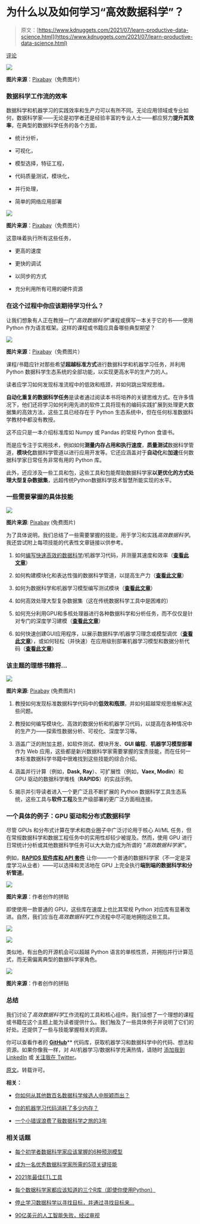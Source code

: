 # 为什么以及如何学习“高效数据科学”？

> 原文：[https://www.kdnuggets.com/2021/07/learn-productive-data-science.html](https://www.kdnuggets.com/2021/07/learn-productive-data-science.html)

[评论](#comments)

![](../Images/ba1cf913085757412b6dff9f9a5f79e1.png)

**图片来源**：[Pixabay](https://pixabay.com/illustrations/productivity-work-businessman-1995786/)（免费图片）

### 数据科学工作流的效率

数据科学和机器学习的实践效率和生产力可以有所不同。无论应用领域或专业如何，数据科学家——无论是初学者还是经验丰富的专业人士——都应努力**提升其效率**，在典型的数据科学任务的各个方面，

+   统计分析，

+   可视化，

+   模型选择，特征工程，

+   代码质量测试，模块化，

+   并行处理，

+   简单的网络应用部署

![](../Images/8ada2b0b9f53bbc3ba0342340780e507.png)

**图片来源**：[Pixabay](https://pixabay.com/photos/time-businessman-tablet-gears-2676366/)（免费图片）

这意味着执行所有这些任务，

+   更高的速度

+   更快的调试

+   以同步的方式

+   充分利用所有可用的硬件资源

### 在这个过程中你应该期待学习什么？

让我们想象有人正在教授一门“*高效数据科学*”课程或撰写一本关于它的书——使用 Python 作为语言框架。这样的课程或书籍应具备哪些典型期望？

![](../Images/1f525b6c773a355711df3464d5cc0879.png)

**图片来源**：[Pixabay](https://pixabay.com/vectors/books-education-female-girl-1297707/)（免费图片）

课程/书籍应针对那些希望**超越标准方式**进行数据科学和机器学习任务，并利用 Python 数据科学生态系统的全部功能，以实现更高水平的生产力的人。

读者应学习如何发现标准流程中的低效和瓶颈，并如何跳出常规思维。

**自动化重复的数据科学任务**是读者通过阅读本书将培养的关键思维方式。在许多情况下，他们还将学习如何利用先进的软件工具将现有的编码实践扩展到处理更大数据集的高效方法，这些工具已经存在于 Python 生态系统中，但在任何标准数据科学教材中都没有教授。

这不应只是一本介绍标准库如 Numpy 或 Pandas 的常规 Python 食谱书。

而是应专注于实用技术，例如如何**测量内存占用和执行速度**，**质量测试**数据科学管道，**模块化**数据科学管道以进行应用开发等。它还应涵盖对于**自动化**和**加速**任何数据科学家日常任务非常有用的 Python 库。

此外，还应涉及一些工具和包，这些工具和包能帮助数据科学家**以更优化的方式处理大型复杂数据集**，远超传统Python数据科学技术智慧所能实现的水平。

### 一些需要掌握的具体技能

![](../Images/1a6cacd7eb37e39dc769148d99ebb7bd.png)

**图片来源**: [Pixabay](https://pixabay.com/illustrations/training-businessman-suit-manager-2874597/) (免费图片)

为了具体说明，我们总结了一些需要掌握的技能，用于学习和实践*高效数据科学*。我还尝试附上每项技能的代表性文章链接以供参考。

1.  如何[编写快速高效的数据科学](https://medium.com/productive-data-science/speed-up-your-numpy-and-pandas-with-numexpr-package-25bd1ab0836b)/机器学习代码，并测量其速度和效率（[**查看此文章**](https://towardsdatascience.com/how-much-memory-is-your-ml-code-consuming-98df64074c8f)）

1.  如何构建模块化和表达性强的数据科学管道，以提高生产力（[**查看此文章**](https://towardsdatascience.com/object-oriented-programming-for-data-scientists-build-your-ml-estimator-7da416751f64)）

1.  如何为数据科学和机器学习模型编写测试模块（[**查看此文章**](https://towardsdatascience.com/pytest-for-machine-learning-a-simple-example-based-tutorial-a3df3c58cf8)）

1.  如何高效处理大型复杂数据集（这在传统数据科学工具中是困难的）

1.  如何充分利用GPU和多核处理器进行各种数据科学和分析任务，而不仅仅是针对专门的深度学习建模（[**查看此文章**](https://medium.com/dataseries/gpu-powered-data-science-not-deep-learning-with-rapids-29f9ed8d51f3)）

1.  如何快速创建GUI应用程序，以展示数据科学/机器学习理念或模型调优（[**查看此文章**](https://towardsdatascience.com/building-data-science-gui-apps-with-pysimplegui-179db54a9a15)），或如何轻松（并快速）在应用级别部署机器学习模型和数据分析代码（[**查看此文章**](https://towardsdatascience.com/pywebio-write-interactive-web-app-in-script-way-using-python-14f50155af4e)）

### 该主题的理想书籍将…

![](../Images/c06ab1740234b0a79454e47a719a9d8c.png)

**图片来源**: [Pixabay](https://pixabay.com/illustrations/fairy-tale-fantasy-dream-night-1077863/) (免费图片)

1.  教授如何发现标准数据科学代码中的**低效和瓶颈**，并如何超越常规思维解决这些问题。

1.  教授如何编写模块化、高效的数据分析和机器学习代码，以提高在各种情况中的生产力——探索性数据分析、可视化、深度学习等。

1.  涵盖广泛的附加主题，如软件测试、模块开发、**GUI 编程**、**机器学习模型部署**作为 Web 应用，这些都是新兴数据科学家需要掌握的宝贵技能，而在任何一本标准数据科学书籍中很难找到这些技能的综合介绍。

1.  涵盖并行计算（例如，**Dask, Ray**）、可扩展性（例如，**Vaex, Modin**）和 GPU 驱动的数据科学堆栈（**RAPIDS**）的实战示例。

1.  揭示并引导读者进入一个更广泛且不断扩展的 Python 数据科学工具生态系统，这些工具与**软件工程**及生产级部署的更广泛方面相连接。

### 一个具体的例子：GPU 驱动和分布式数据科学

尽管 GPUs 和分布式计算在学术和商业圈子中广泛讨论用于核心 AI/ML 任务，但在常规数据科学和数据工程任务中的实用性却较少被提及。然而，使用 GPU 进行日常统计分析或其他数据科学任务可以大大助力成为所谓的 *"高效数据科学家"*。

例如，[**RAPIDS 软件库和 API 套件**](https://rapids.ai/) 让你——一个普通的数据科学家（不一定是深度学习从业者）——可以选择和灵活地在 GPU 上完全执行**端到端的数据科学和分析管道**。

![](../Images/0829816c3ae29c222246fdfa91aae184.png)

**图片来源**：作者创作的拼贴

即使使用一款普通的 GPU，这些库在速度上也比其常规 Python 对应库有显著改进。自然，我们应当在*高效数据科学*工作流程中尽可能地拥抱这些工具。

![](../Images/d786b1ea054a46cf0cd66a2605704ceb.png)

![](../Images/07701b247ae51d3eb20313ba2cb684c2.png)

类似地，有出色的开源机会可以超越 Python 语言的单核性质，并拥抱并行计算范式，而无需偏离典型的数据科学家角色。

![](../Images/a4e4c8b5bcb1c126d6cd23a5029e6698.png)

**图片来源**：作者创作的拼贴

### 总结

我们讨论了*高效数据科学*工作流程的工具和核心组件。我们设想了一个理想的课程或书籍在这个主题上能为读者提供什么。我们触及了一些具体例子并说明了它们的好处。还提供了一些与技能掌握相关的资源。

你可以查看作者的 [**GitHub**](https://github.com/tirthajyoti?tab=repositories)** 代码库，获取机器学习和数据科学中的代码、想法和资源。如果你像我一样，对 AI/机器学习/数据科学充满热情，请随时 [添加我到 LinkedIn](https://www.linkedin.com/in/tirthajyoti-sarkar-2127aa7/) 或 [关注我在 Twitter](https://twitter.com/tirthajyotiS)。

[原文](https://medium.com/productive-data-science/why-and-how-should-you-learn-productive-data-science-53377b473f37)。转载许可。

**相关：**

+   [你如何从其他数百名数据科学候选人中脱颖而出？](/2021/07/distinguish-yourself-hundreds-other-data-science-candidates.html)

+   [你的机器学习代码消耗了多少内存？](/2021/07/memory-machine-learning-code-consuming.html)

+   [一个小错误浪费了我数据科学之旅的3年](/2021/06/single-mistake-wasted-3-years-data-science.html)

### 相关话题

+   [每个初学者数据科学家应该掌握的6种预测模型](https://www.kdnuggets.com/2021/12/6-predictive-models-every-beginner-data-scientist-master.html)

+   [成为一名优秀数据科学家所需的5项关键技能](https://www.kdnuggets.com/2021/12/5-key-skills-needed-become-great-data-scientist.html)

+   [2021年最佳ETL工具](https://www.kdnuggets.com/2021/12/mozart-best-etl-tools-2021.html)

+   [每个数据科学家都应该知道的三个R库（即使你使用Python）](https://www.kdnuggets.com/2021/12/three-r-libraries-every-data-scientist-know-even-python.html)

+   [停止学习数据科学以寻找目标，并通过寻找目标来…](https://www.kdnuggets.com/2021/12/stop-learning-data-science-find-purpose.html)

+   [90亿美元的人工智能失败，经过审视](https://www.kdnuggets.com/2021/12/9b-ai-failure-examined.html)
